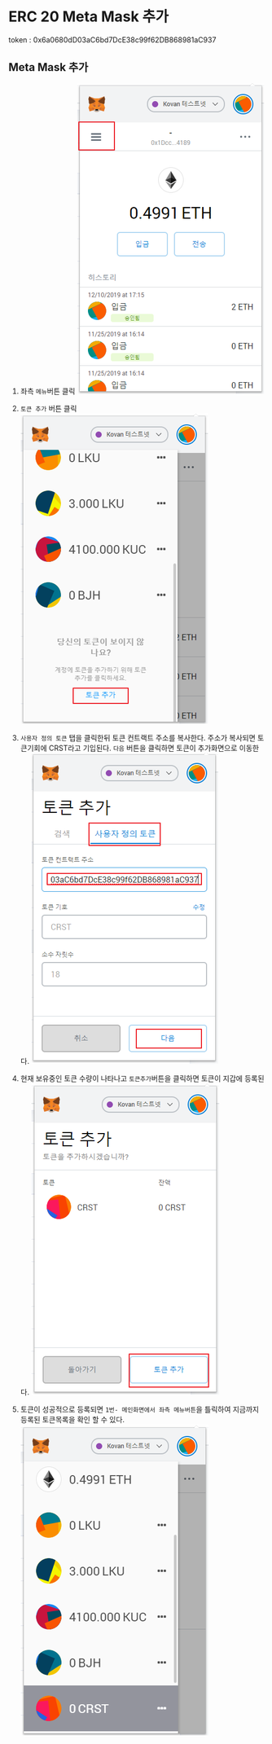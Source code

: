 # ERC 20 Meta Mask 추가

token : 0x6a0680dD03aC6bd7DcE38c99f62DB868981aC937



## Meta Mask 추가

1. 좌측 `메뉴`버튼 클릭
![1577073494011](images/ERC20%20Meta%20Mask%20%EC%B6%94%EA%B0%80%20%EB%B0%8F%20%EC%A0%84%EC%86%A1/1577073494011.png)

2. `토큰 추가` 버튼 클릭
   ![1577073605986](images/ERC20%20Meta%20Mask%20%EC%B6%94%EA%B0%80%20%EB%B0%8F%20%EC%A0%84%EC%86%A1/1577073605986.png)

3. `사용자 정의 토큰` 탭을 클릭한뒤 토큰 컨트랙트 주소를 복사한다. 
   주소가 복사되면 토큰기회에 CRST라고 기입된다. 
   `다음` 버튼을 클릭하면 토큰이 추가화면으로 이동한다.
   ![1577073803147](images/ERC20%20Meta%20Mask%20%EC%B6%94%EA%B0%80%20%EB%B0%8F%20%EC%A0%84%EC%86%A1/1577073803147.png)

4. 현재 보유중인 토큰 수량이 나타나고 `토큰추가`버튼을 클릭하면 토큰이 지갑에 등록된다.
   ![1577073959645](images/ERC20%20Meta%20Mask%20%EC%B6%94%EA%B0%80%20%EB%B0%8F%20%EC%A0%84%EC%86%A1/1577073959645.png)

5. 토큰이 성공적으로 등록되면 `1번- 메인화면에서 좌측 메뉴버튼`을 틀릭하여 
   지금까지 등록된 토큰목록을 확인 할 수 있다. 
   ![1577074061907](images/ERC20%20Meta%20Mask%20%EC%B6%94%EA%B0%80%20%EB%B0%8F%20%EC%A0%84%EC%86%A1/1577074061907.png)

